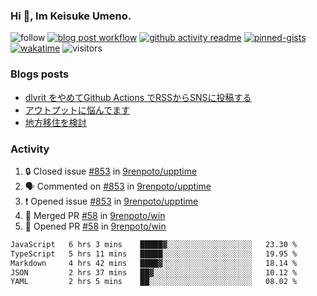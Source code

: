 ### Hi 👋, Im Keisuke Umeno.

<!--
**9renpoto/9renpoto** is a ✨ _special_ ✨ repository because its `README.md` (this file) appears on your GitHub profile.

Here are some ideas to get you started:

- 🔭 I’m currently working on ...
- 🌱 I’m currently learning ...
- 👯 I’m looking to collaborate on ...
- 🤔 I’m looking for help with ...
- 💬 Ask me about ...
- 📫 How to reach me: ...
- 😄 Pronouns: ...
- ⚡ Fun fact: ...
-->

![follow](https://img.shields.io/github/followers/9renpoto?label=Follow&style=social)
[![blog post workflow](https://github.com/9renpoto/9renpoto/actions/workflows/blog.yml/badge.svg)](https://github.com/9renpoto/9renpoto/actions/workflows/blog.yml)
[![github activity readme](https://github.com/9renpoto/9renpoto/actions/workflows/activity.yml/badge.svg)](https://github.com/9renpoto/9renpoto/actions/workflows/activity.yml)
[![pinned-gists](https://github.com/9renpoto/9renpoto/actions/workflows/pin-gist.yml/badge.svg)](https://github.com/9renpoto/9renpoto/actions/workflows/pin-gist.yml)
[![wakatime](https://github.com/9renpoto/9renpoto/actions/workflows/waka-readme-status.yml/badge.svg)](https://github.com/9renpoto/9renpoto/actions/workflows/waka-readme-status.yml)
![visitors](https://komarev.com/ghpvc/?username=9renpoto&label=Profile%20views&color=0e75b6&style=flat)

### Blogs posts

<!-- BLOG-POST-LIST:START -->
- [dlvrit をやめてGithub Actions でRSSからSNSに投稿する](https://9renpoto.win/entry/2023/11/12/dlvrit-to-gh-actions)
- [アウトプットに悩んでます](https://9renpoto.win/entry/2023/11/11/technology-to-limit-input)
- [地方移住を検討](https://9renpoto.win/entry/2023/09/09/migration-plan)
<!-- BLOG-POST-LIST:END -->

### Activity

<!--START_SECTION:activity-->
1. 🔒 Closed issue [#853](https://github.com/9renpoto/upptime/issues/853) in [9renpoto/upptime](https://github.com/9renpoto/upptime)
2. 🗣 Commented on [#853](https://github.com/9renpoto/upptime/issues/853#issuecomment-1807460438) in [9renpoto/upptime](https://github.com/9renpoto/upptime)
3. ❗ Opened issue [#853](https://github.com/9renpoto/upptime/issues/853) in [9renpoto/upptime](https://github.com/9renpoto/upptime)
4. 🎉 Merged PR [#58](https://github.com/9renpoto/win/pull/58) in [9renpoto/win](https://github.com/9renpoto/win)
5. 💪 Opened PR [#58](https://github.com/9renpoto/win/pull/58) in [9renpoto/win](https://github.com/9renpoto/win)
<!--END_SECTION:activity-->

<!--START_SECTION:waka-->

```txt
JavaScript   6 hrs 3 mins    █████▓░░░░░░░░░░░░░░░░░░░   23.30 %
TypeScript   5 hrs 11 mins   █████░░░░░░░░░░░░░░░░░░░░   19.95 %
Markdown     4 hrs 42 mins   ████▓░░░░░░░░░░░░░░░░░░░░   18.14 %
JSON         2 hrs 37 mins   ██▓░░░░░░░░░░░░░░░░░░░░░░   10.12 %
YAML         2 hrs 5 mins    ██░░░░░░░░░░░░░░░░░░░░░░░   08.02 %
```

<!--END_SECTION:waka-->

